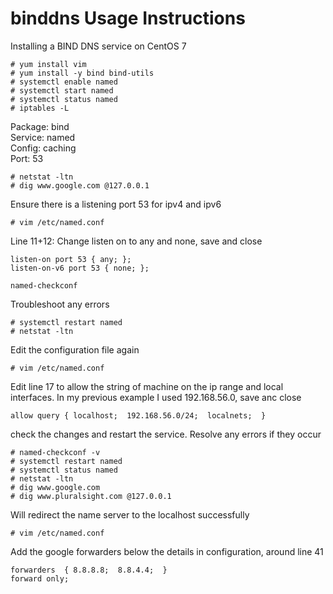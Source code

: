 # binddns Usage Instructions
Installing a BIND DNS service on CentOS 7
```
# yum install vim
# yum install -y bind bind-utils
# systemctl enable named
# systemctl start named
# systemctl status named
# iptables -L
```
Package: bind  
Service: named  
Config: caching  
Port: 53  
```
# netstat -ltn
# dig www.google.com @127.0.0.1
```
Ensure there is a listening port 53 for ipv4 and ipv6  
```
# vim /etc/named.conf
```
Line 11+12: Change listen on to any and none, save and close  
```
listen-on port 53 { any; };
listen-on-v6 port 53 { none; };
```  
```
named-checkconf
```  
Troubleshoot any errors  
```
# systemctl restart named
# netstat -ltn
```  
Edit the configuration file again  
```
# vim /etc/named.conf
```
Edit line 17 to allow the string of machine on the ip range and local interfaces. In my previous example I used 192.168.56.0, save anc close  
```
allow query { localhost;  192.168.56.0/24;  localnets;  }
```
check the changes and restart the service. Resolve any errors if they occur  
```
# named-checkconf -v
# systemctl restart named
# systemctl status named
# netstat -ltn
# dig www.google.com
# dig www.pluralsight.com @127.0.0.1
```
Will redirect the name server to the localhost successfully  
```
# vim /etc/named.conf
```
Add the google forwarders below the details in configuration, around line 41  
```
forwarders  { 8.8.8.8;  8.8.4.4;  }
forward only;
```

